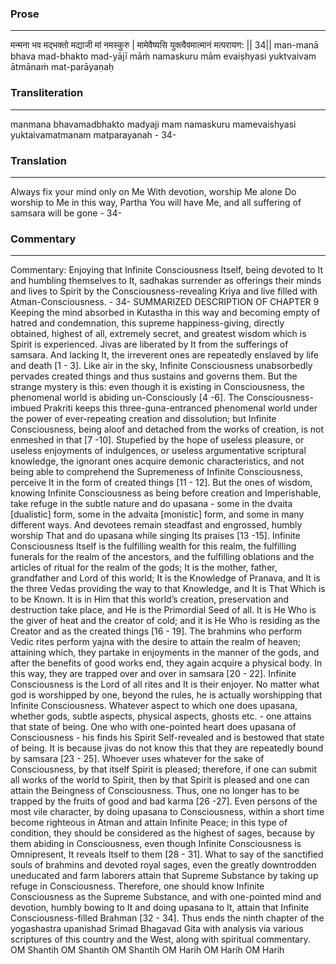 ### Prose 
 --- 
मन्मना भव मद्भक्तो मद्याजी मां नमस्कुरु |
मामेवैष्यसि युक्त्वैवमात्मानं मत्परायण: || 34||
man-manā bhava mad-bhakto mad-yājī māṁ namaskuru
mām evaiṣhyasi yuktvaivam ātmānaṁ mat-parāyaṇaḥ

### Transliteration 
 --- 
manmana bhavamadbhakto madyaji mam namaskuru mamevaishyasi yuktaivamatmanam matparayanah - 34-

### Translation 
 --- 
Always fix your mind only on Me With devotion, worship Me alone Do worship to Me in this way, Partha You will have Me, and all suffering of samsara will be gone - 34-

### Commentary 
 --- 
Commentary: Enjoying that Infinite Consciousness Itself, being devoted to It and humbling themselves to It, sadhakas surrender as offerings their minds and lives to Spirit by the Consciousness-revealing Kriya and live filled with Atman-Consciousness. - 34- SUMMARIZED DESCRIPTION OF CHAPTER 9 Keeping the mind absorbed in Kutastha in this way and becoming empty of hatred and condemnation, this supreme happiness-giving, directly obtained, highest of all, extremely secret, and greatest wisdom which is Spirit is experienced. Jivas are liberated by It from the sufferings of samsara. And lacking It, the irreverent ones are repeatedly enslaved by life and death [1 - 3]. Like air in the sky, Infinite Consciousness unabsorbedly pervades created things and thus sustains and governs them. But the strange mystery is this: even though it is existing in Consciousness, the phenomenal world is abiding un-Consciously [4 -6]. The Consciousness-imbued Prakriti keeps this three-guna-entranced phenomenal world under the power of ever-repeating creation and dissolution; but Infinite Consciousness, being aloof and detached from the works of creation, is not enmeshed in that [7 -10]. Stupefied by the hope of useless pleasure, or useless enjoyments of indulgences, or useless argumentative scriptural knowledge, the ignorant ones acquire demonic characteristics, and not being able to comprehend the Supremeness of Infinite Consciousness, perceive It in the form of created things [11 - 12]. But the ones of wisdom, knowing Infinite Consciousness as being before creation and Imperishable, take refuge in the subtle nature and do upasana - some in the dvaita [dualistic] form, some in the advaita [monistic] form, and some in many different ways. And devotees remain steadfast and engrossed, humbly worship That and do upasana while singing Its praises [13 -15]. Infinite Consciousness Itself is the fulfilling wealth for this realm, the fulfilling funerals for the realm of the ancestors, and the fulfilling oblations and the articles of ritual for the realm of the gods; It is the mother, father, grandfather and Lord of this world; It is the Knowledge of Pranava, and It is the three Vedas providing the way to that Knowledge, and It is That Which is to be Known. It is in Him that this world’s creation, preservation and destruction take place, and He is the Primordial Seed of all. It is He Who is the giver of heat and the creator of cold; and it is He Who is residing as the Creator and as the created things [16 - 19]. The brahmins who perform Vedic rites perform yajna with the desire to attain the realm of heaven; attaining which, they partake in enjoyments in the manner of the gods, and after the benefits of good works end, they again acquire a physical body. In this way, they are trapped over and over in samsara [20 - 22]. Infinite Consciousness is the Lord of all rites and It is their enjoyer. No matter what god is worshipped by one, beyond the rules, he is actually worshipping that Infinite Consciousness. Whatever aspect to which one does upasana, whether gods, subtle aspects, physical aspects, ghosts etc. - one attains that state of being. One who with one-pointed heart does upasana of Consciousness - his finds his Spirit Self-revealed and is bestowed that state of being. It is because jivas do not know this that they are repeatedly bound by samsara [23 - 25]. Whoever uses whatever for the sake of Consciousness, by that itself Spirit is pleased; therefore, if one can submit all works of the world to Spirit, then by that Spirit is pleased and one can attain the Beingness of Consciousness. Thus, one no longer has to be trapped by the fruits of good and bad karma [26 -27]. Even persons of the most vile character, by doing upasana to Consciousness, within a short time become righteous in Atman and attain Infinite Peace; in this type of condition, they should be considered as the highest of sages, because by them abiding in Consciousness, even though Infinite Consciousness is Omnipresent, It reveals Itself to them [28 - 31]. What to say of the sanctified souls of brahmins and devoted royal sages, even the greatly downtrodden uneducated and farm laborers attain that Supreme Substance by taking up refuge in Consciousness. Therefore, one should know Infinite Consciousness as the Supreme Substance, and with one-pointed mind and devotion, humbly bowing to It and doing upasana to It, attain that Infinite Consciousness-filled Brahman [32 - 34]. Thus ends the ninth chapter of the yogashastra upanishad Srimad Bhagavad Gita with analysis via various scriptures of this country and the West, along with spiritual commentary. OM Shantih OM Shantih OM Shantih OM Harih OM Harih OM Harih
